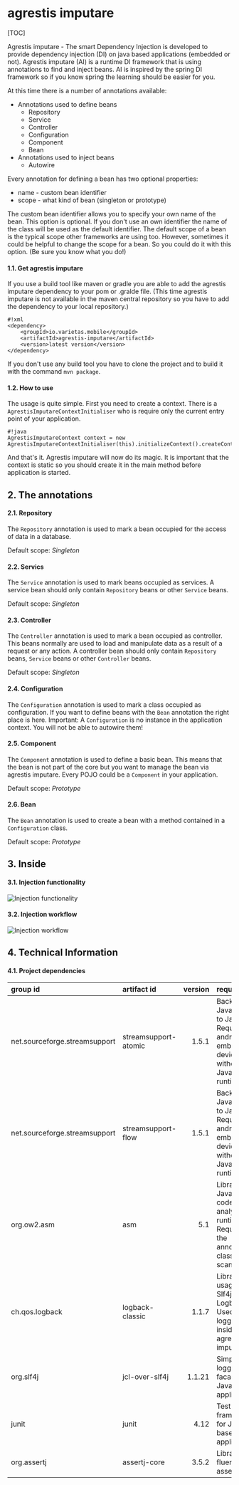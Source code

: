 # agrestis imputare

[TOC]

Agrestis imputare - The smart Dependency Injection is developed to provide dependency injection (DI) on java based applications (embedded or not). Agrestis imputare (AI) is a runtime DI framework that is using annotations to find and inject beans. AI is inspired by the spring DI framework so if you know spring the learning should be easier for you.

At this time there is a number of annotations available:

* Annotations used to define beans
    * Repository
    * Service
    * Controller
    * Configuration
    * Component
    * Bean
* Annotations used to inject beans
    * Autowire

Every annotation for defining a bean has two optional properties:

* name - custom bean identifier
* scope - what kind of bean (singleton or prototype)

The custom bean identifier allows you to specify your own name of the bean. This option is optional. If you don't use an own identifier the name of the class will be used as the default identifier.
The default scope of a bean is the typical scope other frameworks are using too. However, sometimes it could be helpful to change the scope for a bean. So you could do it with this option. (Be sure you know what you do!)
#### 1.1. Get agrestis imputare

If you use a build tool like maven or gradle you are able to add the agrestis imputare dependency to your pom or .gralde file. (This time agrestis imputare is not available in the maven central repository so you have to add the dependency to your local repository.)

```
#!xml
<dependency>
    <groupId>io.varietas.mobile</groupId>
    <artifactId>agrestis-imputare</artifactId>
    <version>latest version</version>
</dependency>

```
If you don't use any build tool you have to clone the project and to build it with the command `mvn package`.
#### 1.2. How to use
The usage is quite simple. First you need to create a context. There is a `AgrestisImputareContextInitialiser` who is require only the current entry point of your application.

```
#!java
AgrestisImputareContext context = new AgrestisImputareContextInitialiser(this).initializeContext().createContext();

```
And that's it. Agrestis imputare will now do its magic. It is important that the context is static so you should create it in the main method before application is started.
## 2. The annotations
#### 2.1. Repository
The `Repository` annotation is used to mark a bean occupied for the access of data in a database.

Default scope: *Singleton*
#### 2.2. Servics

The `Service` annotation is used to mark beans occupied as services. A service bean should only contain `Repository` beans or other `Service` beans.

Default scope: *Singleton*
#### 2.3. Controller
The `Controller` annotation is used to mark a bean occupied as controller. This beans normally are used to load and manipulate data as a result of a request or any action. A controller bean should only contain `Repository` beans, `Service` beans or other `Controller` beans.

Default scope: *Singleton*
#### 2.4. Configuration
The `Configuration` annotation is used to mark a class occupied as configuration. If you want to define beans with the `Bean` annotation the right place is here. Important: A `Configuration` is no instance in the application context. You will not be able to autowire them!
#### 2.5. Component
The `Component` annotation is used to define a basic bean. This means that the bean is not part of the core but you want to manage the bean via agrestis imputare. Every POJO could be a `Component` in your application.

Default scope: *Prototype*
#### 2.6. Bean
The `Bean` annotation is used to create a bean with a method contained in a `Configuration` class.

Default scope: *Prototype*
## 3. Inside
#### 3.1. Injection functionality
![Injection functionality](https://bitbucket.org/repo/yk6XMB/images/92307188-injection-principle_v2-prasentation.png)
#### 3.2. Injection workflow
![Injection workflow](https://bitbucket.org/repo/yk6XMB/images/1770838356-injection-workflow-complete.png)
## 4. Technical Information
#### 4.1. Project dependencies

group id                       | artifact id          | version | required for
:----------------------------- | :------------------- | -------:| :---------------------------------------------------------------------------------------------------
net.sourceforge.streamsupport  | streamsupport-atomic | 1.5.1   | Back port of Java 8 code to Java 7. Required for android or embedded devices without Java 8 runtime.
net.sourceforge.streamsupport  | streamsupport-flow   | 1.5.1   | Back port of Java 8 code to Java 7. Required for android or embedded devices without Java 8 runtime.
org.ow2.asm                    | asm                  | 5.1     | Library for Java byte code analysis on runtime. Required for the annotated class scanning.
ch.qos.logback                 | logback-classic      | 1.1.7   | Library for usage of Slf4j with Logback. Used logging inside of agrestis imputare.
org.slf4j                      | jcl-over-slf4j       | 1.1.21  | Simple logging facade for Java based applications.
junit                          | junit                | 4.12    | Test framework for Java based applications.
org.assertj                    | assertj-core         | 3.5.2   | Library for fluent assertions.